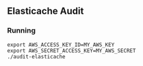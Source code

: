 ## Elasticache Audit

### Running

```
export AWS_ACCESS_KEY_ID=MY_AWS_KEY
export AWS_SECRET_ACCESS_KEY=MY_AWS_SECRET
./audit-elasticache
```
